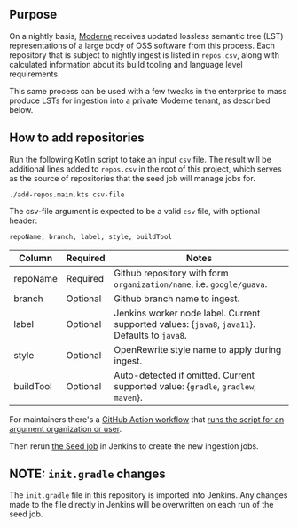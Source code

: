## Purpose

On a nightly basis, [Moderne](https://public.moderne.io) receives updated lossless semantic tree (LST) representations of a large body of OSS software from this process. Each repository that is subject to nightly ingest is listed in `repos.csv`, along with calculated information about its build tooling and language level requirements.

This same process can be used with a few tweaks in the enterprise to mass produce LSTs for ingestion into a private Moderne tenant, as described below.

## How to add repositories

Run the following Kotlin script to take an input `csv` file. The result will be additional lines
added to `repos.csv` in the root of this project, which serves as the source of repositories that the
seed job will manage jobs for.

`./add-repos.main.kts csv-file`

The csv-file argument is expected to be a valid `csv` file, with optional header:

`repoName, branch, label, style, buildTool`

| Column | Required | Notes |
|----|----|----|
|repoName | Required | Github repository with form `organization/name`, i.e. `google/guava`. |
|branch | Optional | Github branch name to ingest. |
|label | Optional | Jenkins worker node label. Current supported values: {`java8`, `java11`}. Defaults to `java8`. |
|style | Optional | OpenRewrite style name to apply during ingest. |
|buildTool | Optional | Auto-detected if omitted. Current supported value: {`gradle`, `gradlew`, `maven`}. |

For maintainers there's a [GitHub Action workflow](https://github.com/moderneinc/jenkins-ingest/blob/main/.github/workflows/add-repos.yml) that [runs the script for an argument organization or user](https://github.com/moderneinc/jenkins-ingest/actions/workflows/add-repos.yml).

Then rerun [the Seed job](https://github.com/moderneinc/jenkins-ingest/blob/main/seed.groovy) in Jenkins to create the new ingestion jobs.

## NOTE: `init.gradle` changes
The `init.gradle` file in this repository is imported into Jenkins. Any changes made to the file directly in Jenkins will be overwritten on each run of the seed job.
